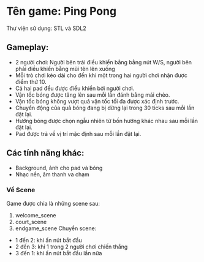 # Tên game: Ping Pong
Thư viện sử dụng: STL và SDL2

## Gameplay:
- 2 người chơi: Người bên trái điều khiển bằng bằng nút W/S, người bên phải điều khiển bằng mũi tên lên xuống
- Mỗi trò chơi kéo dài cho đến khi một trong hai người chơi nhận được điểm thứ 10.
- Cả hai pad đều được điều khiển bởi người chơi.
- Vận tốc bóng được tăng lên sau mỗi lần đánh bằng mái chèo.
- Vận tốc bóng không vượt quá vận tốc tối đa được xác định trước.
- Chuyển động của quả bóng đang bị dừng lại trong 30 ticks sau mỗi lần đặt lại.
- Hướng bóng được chọn ngẫu nhiên từ bốn hướng khác nhau sau mỗi lần đặt lại.
- Pad được trả về vị trí mặc định sau mỗi lần đặt lại.

## Các tính năng khác:
- Background, ảnh cho pad và bóng
- Nhạc nền, âm thanh va chạm

### Về Scene
Game được chia là những scene sau:
1. welcome_scene
2. court_scene
3. endgame_scene
Chuyển scene:
- 1 đến 2: khi ấn nút bắt đầu
- 2 đến 3: khi 1 trong 2 người chơi chiến thắng
- 3 đến 1: khi ấn nút bắt đầu lần nữa



